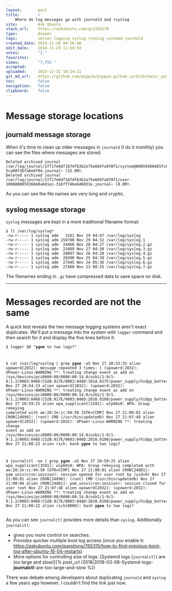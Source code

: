 ```yaml
---
layout:       post
title:        >
    Where do log messages go with journald and rsyslog
site:         Ask Ubuntu
stack_url:    https://askubuntu.com/q/1192179
type:         Answer
tags:         server logging syslog rsyslog systemd-journald
created_date: 2019-11-28 04:26:40
edit_date:    2019-11-29 11:54:53
votes:        "1 "
favorites:    
views:        "7,755 "
accepted:     
uploaded:     2023-12-31 10:24:11
git_md_url:   https://github.com/pippim/pippim.github.io/blob/main/_posts/2019/2019-11-28-Where-do-log-messages-go-with-journald-and-rsyslog.md
toc:          false
navigation:   false
clipboard:    false
---
```


# Message storage locations

## journald message storage

When it's time to clean up older messages in `journald` (I do it monthly) you can see the files where messages are stored:

``` 
Deleted archived journal /var/log/journal/1ff17e6df1874fb3b2a75e669fa978f1/system@00059368465fc63c-5ca08f36fa6e6f04.journal~ (32.0M).
Deleted archived journal /var/log/journal/1ff17e6df1874fb3b2a75e669fa978f1/user-1000@0005936848a6d1ec-316ff74be646031e.journal~ (8.0M).
```

As you can see the file names are very long and cryptic.

## syslog message storage

`syslog` messages are kept in a more traditional filename format:

``` 
$ ll /var/log/syslog*
-rw-r----- 1 syslog adm   2161 Nov 29 04:47 /var/log/syslog
-rw-r----- 1 syslog adm 159700 Nov 29 04:32 /var/log/syslog.1
-rw-r----- 1 syslog adm  24466 Nov 28 04:27 /var/log/syslog.2.gz
-rw-r----- 1 syslog adm  23489 Nov 27 04:30 /var/log/syslog.3.gz
-rw-r----- 1 syslog adm  28087 Nov 26 04:28 /var/log/syslog.4.gz
-rw-r----- 1 syslog adm  28300 Nov 25 04:30 /var/log/syslog.5.gz
-rw-r----- 1 syslog adm  27445 Nov 24 05:36 /var/log/syslog.6.gz
-rw-r----- 1 syslog adm  27460 Nov 23 08:25 /var/log/syslog.7.gz
```

The filenames ending in `.gz` have compressed data to save space on disk.

----------


# Messages recorded are not the same

A quick test reveals the two message logging systems aren't exact duplicates. We'll put a message into the system with `logger` command and then search for it and display the five lines before it.

<code><pre>$ logger $0 "<b>ygoe</b> to two logs?"

$ cat /var/log/syslog | grep <b>ygoe</b> -a5
Nov 27 20:53:35 alien upowerd[2032]: message repeated 3 times: [ (upowerd:2032): UPower-Linux-WARNING **: treating change event as add on /sys/devices/pci0000:00/0000:00:14.0/usb1/1-9/1-9:1.2/0003:046D:C52B.017E/0003:046D:101A.017F/power_supply/hidpp_battery_63]
Nov 27 20:54:23 alien upowerd[2032]: (upowerd:2032): UPower-Linux-WARNING **: treating change event as add on /sys/devices/pci0000:00/0000:00:14.0/usb1/1-9/1-9:1.2/0003:046D:C52B.017E/0003:046D:2010.0180/power_supply/hidpp_battery_64
Nov 27 20:59:25 alien wpa_supplicant[1591]: wlp60s0: WPA: Group rekeying completed with ae:20:2e:cc:94:50 [GTK=CCMP]
Nov 27 21:00:02 alien CRON[24890]: (root) CMD (/usr/bin/updatedb)
Nov 27 21:07:48 alien upowerd[2032]: (upowerd:2032): UPower-Linux-WARNING **: treating change event as add on /sys/devices/pci0000:00/0000:00:14.0/usb1/1-9/1-9:1.2/0003:046D:C52B.017E/0003:046D:2010.0180/power_supply/hidpp_battery_64
Nov 27 21:08:22 alien rick: bash <b>ygoe</b> to two logs?

$ journalctl -xe | grep <b>ygoe</b> -a5
Nov 27 20:59:25 alien wpa_supplicant[1591]: wlp60s0: WPA: Group rekeying completed with ae:20:2e:cc:94:50 [GTK=CCMP]
Nov 27 21:00:01 alien CRON[24881]: pam_unix(cron:session): session opened for user root by (uid=0)
Nov 27 21:00:01 alien CRON[24890]: (root) CMD (/usr/bin/updatedb)
Nov 27 21:00:04 alien CRON[24881]: pam_unix(cron:session): session closed for user root
Nov 27 21:07:48 alien upowerd[2032]: (upowerd:2032): UPower-Linux-WARNING **: treating change event as add on /sys/devices/pci0000:00/0000:00:14.0/usb1/1-9/1-9:1.2/0003:046D:C52B.017E/0003:046D:2010.0180/power_supply/hidpp_battery_64
Nov 27 21:08:22 alien rick[8000]: bash <b>ygoe</b> to two logs?
</code></pre>

As you can see `journalctl` provides more details than `syslog`. Additionally `journalctl`:

- gives you more control on searches.
- Provides quicker multiple boot log access (once you enable it: https://askubuntu.com/questions/765315/how-to-find-previous-boot-log-after-ubuntu-16-04-restarts)
- More options for controlling size of logs: [Systemd logs (`journalctl`) are too large and slow]({% post_url /2018/2018-03-08-Systemd-logs-__journalctl__-are-too-large-and-slow %})

There was debate among developers about duplicating `journald` and `syslog` a few years  ago however, I couldn't find the link just now.

